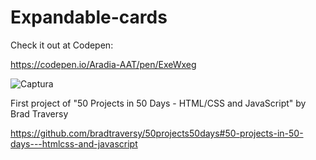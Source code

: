 # Expandable-cards

Check it out at Codepen: 

https://codepen.io/Aradia-AAT/pen/ExeWxeg


![Captura](https://user-images.githubusercontent.com/118825363/222124617-a5ce4650-99c7-47f7-910c-6608c4cdcf47.PNG)


First project of "50 Projects in 50 Days - HTML/CSS and JavaScript" by Brad Traversy

https://github.com/bradtraversy/50projects50days#50-projects-in-50-days---htmlcss-and-javascript
